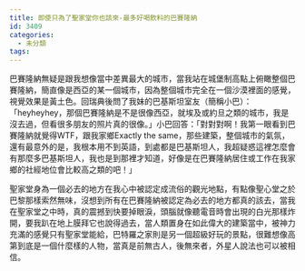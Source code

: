 ```yaml
---
title: 即使只為了聖家堂你也該來-最多好喝飲料的巴賽隆納
id: 3409
categories:
  - 未分類
tags:
---
```


巴賽隆納無疑是跟我想像當中差異最大的城市，當我站在城堡制高點上俯瞰整個巴賽隆納，簡直像是西亞的某一個城市，因為整個城市完全在一個沙漠裡面的感覺，視覺效果是黃土色。回瑞典後問了我妹的巴基斯坦室友（簡稱小巴）：「heyheyhey，那個巴賽隆納是不是很像西亞，就埃及或約旦之類的城市，我是沒去過，但看很多朋友的照片真的很像。」小巴回答：「對對對啊！我第一眼看到巴賽隆納就覺得WTF，跟我家鄉Exactly the same，那些建築，整個城市的氣氛，還有最意外的是，我根本用不到英語，到處都是巴基斯坦人，我超疑惑這裡怎麼會有那麼多巴基斯坦人，我也是到那裡才知道，好像是在巴賽隆納居住或工作在我家鄉的社經地位會比較高之類的吧！」

聖家堂身為一個必去的地方在我心中被認定成流俗的觀光地點，有點像聖心堂之於巴黎那樣索然無味，沒想到所有在巴賽隆納被認定為必去的地方都真的該去，當我在聖家堂之中時，真的震撼到快要掉眼淚，頭腦就像聽電音時會出現的白光那樣炸開，要我趴在地上膜拜它也說得過去，當人類置身在如此偉大的建築當中，被神力充滿的感覺只有聖家堂能給，巴特羅之家則是另一個超級好玩的景點，很難想像高第到底是一個什麼樣的人物，當真是前無古人，後無來者，外星人說法也可以被相信。

 